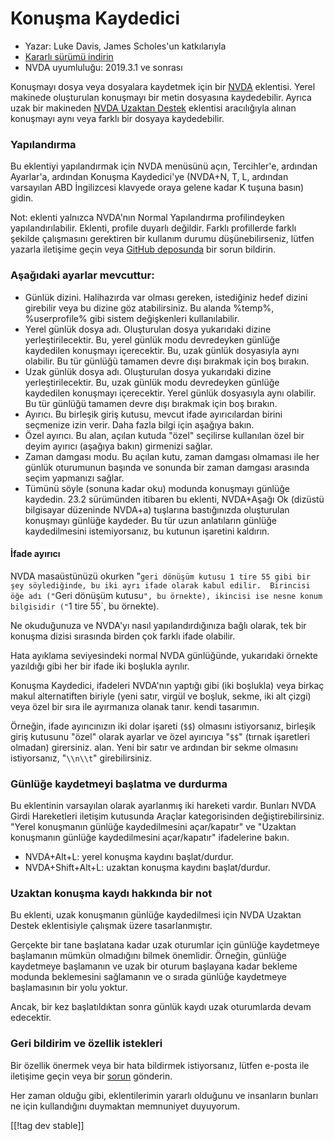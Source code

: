 # Konuşma Kaydedici #

* Yazar: Luke Davis, James Scholes'un katkılarıyla
* [Kararlı sürümü indirin][1]
* NVDA uyumluluğu: 2019.3.1 ve sonrası

Konuşmayı dosya veya dosyalara kaydetmek için bir
[NVDA](https://nvaccess.org/) eklentisi. Yerel makinede oluşturulan
konuşmayı bir metin dosyasına kaydedebilir. Ayrıca uzak bir makineden [NVDA
Uzaktan Destek](https://nvdaremote.com/) eklentisi aracılığıyla alınan
konuşmayı aynı veya farklı bir dosyaya kaydedebilir.

### Yapılandırma

Bu eklentiyi yapılandırmak için NVDA menüsünü açın, Tercihler'e, ardından
Ayarlar'a, ardından Konuşma Kaydedici'ye (NVDA+N, T, L, ardından varsayılan
ABD İngilizcesi klavyede oraya gelene kadar K tuşuna basın) gidin.

Not: eklenti yalnızca NVDA'nın Normal Yapılandırma profilindeyken
yapılandırılabilir. Eklenti, profile duyarlı değildir. Farklı profillerde
farklı şekilde çalışmasını gerektiren bir kullanım durumu düşünebilirseniz,
lütfen yazarla iletişime geçin veya [GitHub deposunda][2] bir sorun
bildirin.

### Aşağıdaki ayarlar mevcuttur:

* Günlük dizini. Halihazırda var olması gereken, istediğiniz hedef dizini
  girebilir veya bu dizine göz atabilirsiniz. Bu alanda %temp%,
  %userprofile% gibi sistem değişkenleri kullanılabilir.
* Yerel günlük dosya adı. Oluşturulan dosya yukarıdaki dizine
  yerleştirilecektir. Bu, yerel günlük modu devredeyken günlüğe kaydedilen
  konuşmayı içerecektir. Bu, uzak günlük dosyasıyla aynı olabilir. Bu tür
  günlüğü tamamen devre dışı bırakmak için boş bırakın.
* Uzak günlük dosya adı. Oluşturulan dosya yukarıdaki dizine
  yerleştirilecektir. Bu, uzak günlük modu devredeyken günlüğe kaydedilen
  konuşmayı içerecektir. Yerel günlük dosyasıyla aynı olabilir. Bu tür
  günlüğü tamamen devre dışı bırakmak için boş bırakın.
* Ayırıcı. Bu birleşik giriş kutusu, mevcut ifade ayırıcılardan birini
  seçmenize izin verir. Daha fazla bilgi için aşağıya bakın.
* Özel ayırıcı. Bu alan, açılan kutuda "özel" seçilirse kullanılan özel bir
  deyim ayırıcı (aşağıya bakın) girmenizi sağlar.
* Zaman damgası modu. Bu açılan kutu, zaman damgası olmaması ile her günlük
  oturumunun başında ve sonunda bir zaman damgası arasında seçim yapmanızı
  sağlar.
* Tümünü söyle (sonuna kadar oku) modunda konuşmayı günlüğe kaydedin. 23.2
  sürümünden itibaren bu eklenti, NVDA+Aşağı Ok (dizüstü bilgisayar
  düzeninde NVDA+a) tuşlarına bastığınızda oluşturulan konuşmayı günlüğe
  kaydeder. Bu tür uzun anlatıların günlüğe kaydedilmesini istemiyorsanız,
  bu kutunun işaretini kaldırın.

#### İfade ayırıcı

NVDA masaüstünüzü okurken "`geri dönüşüm kutusu 1 tire 55 gibi bir şey
söylediğinde, bu iki ayrı ifade olarak kabul edilir.  Birincisi öğe adı
("`Geri dönüşüm kutusu`", bu örnekte), ikincisi ise nesne konum bilgisidir
("`1 tire 55`, bu örnekte).

Ne okuduğunuza ve NVDA'yı nasıl yapılandırdığınıza bağlı olarak, tek bir
konuşma dizisi sırasında birden çok farklı ifade olabilir.

Hata ayıklama seviyesindeki normal NVDA günlüğünde, yukarıdaki örnekte
yazıldığı gibi her bir ifade iki boşlukla ayrılır.

Konuşma Kaydedici, ifadeleri NVDA'nın yaptığı gibi (iki boşlukla) veya
birkaç makul alternatiften biriyle (yeni satır, virgül ve boşluk, sekme, iki
alt çizgi) veya özel bir sıra ile ayırmanıza olanak tanır. kendi tasarımın.

Örneğin, ifade ayırıcınızın iki dolar işareti (`$$`) olmasını istiyorsanız,
birleşik giriş kutusunu "özel" olarak ayarlar ve özel ayırıcıya "`$$`"
(tırnak işaretleri olmadan) girersiniz. alan. Yeni bir satır ve ardından bir
sekme olmasını istiyorsanız, "`\\n\\t`" girebilirsiniz.

### Günlüğe kaydetmeyi başlatma ve durdurma

Bu eklentinin varsayılan olarak ayarlanmış iki hareketi vardır. Bunları NVDA
Girdi Hareketleri iletişim kutusunda Araçlar kategorisinden
değiştirebilirsiniz. "Yerel konuşmanın günlüğe kaydedilmesini açar/kapatır"
ve "Uzaktan konuşmanın günlüğe kaydedilmesini açar/kapatır" ifadelerine
bakın.

* NVDA+Alt+L: yerel konuşma kaydını başlat/durdur.
* NVDA+Shift+Alt+L: uzaktan konuşma kaydını başlat/durdur.

### Uzaktan konuşma kaydı hakkında bir not

Bu eklenti, uzak konuşmanın günlüğe kaydedilmesi için NVDA Uzaktan Destek
eklentisiyle çalışmak üzere tasarlanmıştır.

Gerçekte bir tane başlatana kadar uzak oturumlar için günlüğe kaydetmeye
başlamanın mümkün olmadığını bilmek önemlidir. Örneğin, günlüğe kaydetmeye
başlamanın ve uzak bir oturum başlayana kadar bekleme modunda beklemesini
sağlamanın ve o sırada günlüğe kaydetmeye başlamasının bir yolu yoktur.

Ancak, bir kez başlatıldıktan sonra günlük kaydı uzak oturumlarda devam
edecektir.

### Geri bildirim ve özellik istekleri

Bir özellik önermek veya bir hata bildirmek istiyorsanız, lütfen e-posta ile
iletişime geçin veya bir [sorun][2] gönderin.

Her zaman olduğu gibi, eklentilerimin yararlı olduğunu ve insanların bunları
ne için kullandığını duymaktan memnuniyet duyuyorum.

[[!tag dev stable]]

[1]: https://www.nvaccess.org/addonStore/legacy?file=speechLogger

[2]: https://github.com/opensourcesys/speechLogger/issues/new
